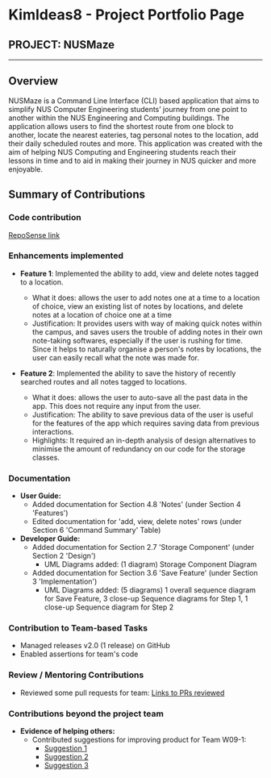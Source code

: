 # KimIdeas8 - Project Portfolio Page

## PROJECT: NUSMaze

---
## Overview
NUSMaze is a Command Line Interface (CLI) based application that aims to simplify NUS Computer Engineering students’ journey from one point to another within the NUS Engineering and Computing buildings. 
The application allows users to find the shortest route from one block to another, locate the nearest eateries, tag personal notes to the location, add their daily scheduled routes and more. 
This application was created with the aim of helping NUS Computing and Engineering students reach their lessons in time and to aid in making their journey in NUS quicker and more enjoyable.

## Summary of Contributions
### Code contribution 
[RepoSense link](https://nus-cs2113-ay2021s2.github.io/tp-dashboard/?search=&sort=groupTitle&sortWithin=title&since=&timeframe=commit&mergegroup=&groupSelect=groupByRepos&breakdown=false&tabOpen=true&tabType=authorship&tabAuthor=KimIdeas8&tabRepo=AY2021S2-CS2113T-T09-2%2Ftp%5Bmaster%5D&authorshipIsMergeGroup=false&authorshipFileTypes=docs~functional-code~test-code~other)

### Enhancements implemented

- **Feature 1**: Implemented the ability to add, view and delete notes tagged to a location.
    - What it does: allows the user to add notes one at a time to a location of choice, view an existing list of notes by locations, and delete notes at a location of choice one at a time 
    - Justification: It provides users with way of making quick notes within the campus, and saves users the trouble of adding notes in their own note-taking softwares, especially if the user is rushing for time.
      Since it helps to naturally organise a person's notes by locations, the user can easily recall what the note was made for.
      
- **Feature 2**: Implemented the ability to save the history of recently searched routes and all notes tagged to locations.
    - What it does: allows the user to auto-save all the past data in the app. This does not require any input from the user.
    - Justification: The ability to save previous data of the user is useful for the features of the app which requires saving data from previous interactions.
    - Highlights: It required an in-depth analysis of design alternatives to minimise the amount of redundancy on our code for the storage classes.

### Documentation
- **User Guide:**
    - Added documentation for Section 4.8 'Notes' (under Section 4 'Features')
    - Edited documentation for 'add, view, delete notes' rows (under Section 6 'Command Summary' Table)
- **Developer Guide:**
    - Added documentation for Section 2.7 'Storage Component' (under Section 2 'Design')
        - UML Diagrams added: (1 diagram) Storage Component Diagram 
    - Added documentation for Section 3.6 'Save Feature' (under Section 3 'Implementation')
        - UML Diagrams added: (5 diagrams) 1 overall sequence diagram for Save Feature, 3 close-up Sequence diagrams for Step 1, 1 close-up Sequence diagram for Step 2

<div style="page-break-after: always;"></div>

### Contribution to Team-based Tasks 
- Managed releases v2.0 (1 release) on GitHub
- Enabled assertions for team's code
    
### Review / Mentoring Contributions
- Reviewed some pull requests for team: [Links to PRs reviewed](https://github.com/AY2021S2-CS2113T-T09-2/tp/pulls?q=is%3Apr+is%3Aclosed+reviewed-by%3AKimIdeas8)
      
### Contributions beyond the project team
- **Evidence of helping others:**
  - Contributed suggestions for improving product for Team W09-1:
    - [Suggestion 1](https://github.com/AY2021S2-CS2113T-W09-1/tp/issues/183)
    - [Suggestion 2](https://github.com/AY2021S2-CS2113T-W09-1/tp/issues/181)
    - [Suggestion 3](https://github.com/AY2021S2-CS2113T-W09-1/tp/issues/182)
      
        